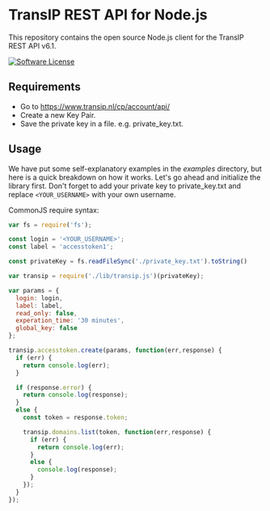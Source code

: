 TransIP REST API for Node.js
============================

This repository contains the open source Node.js client for the TransIP REST API v6.1.

[![Software License](https://img.shields.io/badge/license-MIT-brightgreen.svg?style=flat-square)](./LICENSE.md)

Requirements
------------
- Go to https://www.transip.nl/cp/account/api/
- Create a new Key Pair.
- Save the private key in a file. e.g. private_key.txt.


Usage
-----

We have put some self-explanatory examples in the *examples* directory, but here is a quick breakdown on how it works.
Let's go ahead and initialize the library first. Don't forget to add your private key to private_key.txt and replace `<YOUR_USERNAME>` with your own username.

CommonJS require syntax:

```javascript
var fs = require('fs');

const login = '<YOUR_USERNAME>';
const label = 'accesstoken1';

const privateKey = fs.readFileSync('./private_key.txt').toString()

var transip = require('./lib/transip.js')(privateKey);

var params = {
  login: login,
  label: label,
  read_only: false,
  experation_time: '30 minutes',
  global_key: false
};

transip.accesstoken.create(params, function(err,response) {
  if (err) {
    return console.log(err);
  }

  if (response.error) {
    return console.log(response);
  }
  else {
    const token = response.token;

    transip.domains.list(token, function(err,response) {
      if (err) {
        return console.log(err);
      }
      else {
        console.log(response);
      }
    });
  }
});
```
